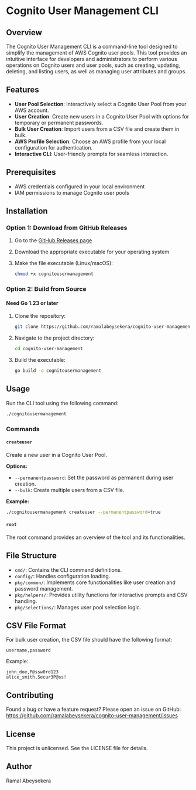 # Cognito User Management CLI

## Overview
The Cognito User Management CLI is a command-line tool designed to simplify the management of AWS Cognito user pools. This tool provides an intuitive interface for developers and administrators to perform various operations on Cognito users and user pools, such as creating, updating, deleting, and listing users, as well as managing user attributes and groups.

## Features
- **User Pool Selection**: Interactively select a Cognito User Pool from your AWS account.
- **User Creation**: Create new users in a Cognito User Pool with options for temporary or permanent passwords.
- **Bulk User Creation**: Import users from a CSV file and create them in bulk.
- **AWS Profile Selection**: Choose an AWS profile from your local configuration for authentication.
- **Interactive CLI**: User-friendly prompts for seamless interaction.

## Prerequisites
- AWS credentials configured in your local environment
- IAM permissions to manage Cognito user pools

## Installation

### Option 1: Download from GitHub Releases
1. Go to the [GitHub Releases page](https://github.com/ramalabeysekera/cognito-user-management/releases)
2. Download the appropriate executable for your operating system
3. Make the file executable (Linux/macOS):

    ```bash
    chmod +x cognitousermanagement
    ```

### Option 2: Build from Source

#### Need Go 1.23 or later

1. Clone the repository:

    ```bash
    git clone https://github.com/ramalabeysekera/cognito-user-management.git
    ```
2. Navigate to the project directory:

    ```bash
    cd cognito-user-management
    ```
3. Build the executable:

    ```bash
    go build -o cognitousermanagement
    ```

## Usage
Run the CLI tool using the following command:

```bash
./cognitousermanagement
```

### Commands
#### `createuser`
Create a new user in a Cognito User Pool.

**Options:**
- `--permanentpassword`: Set the password as permanent during user creation.
- `--bulk`: Create multiple users from a CSV file.

**Example:**

```bash
./cognitousermanagement createuser --permanentpassword=true
```

#### `root`
The root command provides an overview of the tool and its functionalities.

## File Structure
- `cmd/`: Contains the CLI command definitions.
- `config/`: Handles configuration loading.
- `pkg/common/`: Implements core functionalities like user creation and password management.
- `pkg/helpers/`: Provides utility functions for interactive prompts and CSV handling.
- `pkg/selections/`: Manages user pool selection logic.

## CSV File Format
For bulk user creation, the CSV file should have the following format:

```
username,password
```
Example:

```
john_doe,P@ssw0rd123
alice_smith,Secur3P@ss!
```

## Contributing
Found a bug or have a feature request? Please open an issue on GitHub:
https://github.com/ramalabeysekera/cognito-user-management/issues

## License
This project is unlicensed. See the LICENSE file for details.

## Author
Ramal Abeysekera